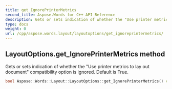 ```yaml
---
title: get_IgnorePrinterMetrics
second_title: Aspose.Words for C++ API Reference
description: Gets or sets indication of whether the "Use printer metrics to lay out document" compatibility option is ignored. Default is True. 
type: docs
weight: 0
url: /cpp/aspose.words.layout/layoutoptions/get_ignoreprintermetrics/
---
```

## LayoutOptions.get_IgnorePrinterMetrics method


Gets or sets indication of whether the "Use printer metrics to lay out document" compatibility option is ignored. Default is True.

```cpp
bool Aspose::Words::Layout::LayoutOptions::get_IgnorePrinterMetrics() const
```

